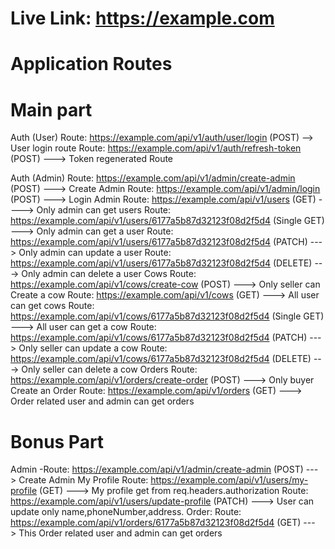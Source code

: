 # Live Link: https://example.com

# Application Routes

# Main part

Auth (User)
Route: https://example.com/api/v1/auth/user/login (POST)
--> User login route
Route: https://example.com/api/v1/auth/refresh-token (POST)
---> Token regenerated Route

Auth (Admin)
Route: https://example.com/api/v1/admin/create-admin (POST)
---> Create Admin
Route: https://example.com/api/v1/admin/login (POST)
---> Login Admin
Route: https://example.com/api/v1/users (GET)
----> Only admin can get users
Route: https://example.com/api/v1/users/6177a5b87d32123f08d2f5d4 (Single GET)
---> Only admin can get a user
Route: https://example.com/api/v1/users/6177a5b87d32123f08d2f5d4 (PATCH)
---> Only admin can update a user
Route: https://example.com/api/v1/users/6177a5b87d32123f08d2f5d4 (DELETE)
---> Only admin can delete a user
Cows
Route: https://example.com/api/v1/cows/create-cow (POST)
---> Only seller can Create a cow
Route: https://example.com/api/v1/cows (GET)
---> All user can get cows
Route: https://example.com/api/v1/cows/6177a5b87d32123f08d2f5d4 (Single GET)
---> All user can get a cow
Route: https://example.com/api/v1/cows/6177a5b87d32123f08d2f5d4 (PATCH)
---> Only seller can update a cow
Route: https://example.com/api/v1/cows/6177a5b87d32123f08d2f5d4 (DELETE)
---> Only seller can delete a cow
Orders
Route: https://example.com/api/v1/orders/create-order (POST)
---> Only buyer Create an Order
Route: https://example.com/api/v1/orders (GET)
---> Order related user and admin can get orders

# Bonus Part

Admin
-Route: https://example.com/api/v1/admin/create-admin (POST)
---> Create Admin
My Profile
Route: https://example.com/api/v1/users/my-profile (GET)
---> My profile get from req.headers.authorization
Route: https://example.com/api/v1/users/update-profile (PATCH)
---> User can update only name,phoneNumber,address.
Order:
Route: https://example.com/api/v1/orders/6177a5b87d32123f08d2f5d4 (GET)
---> This Order related user and admin can get orders

